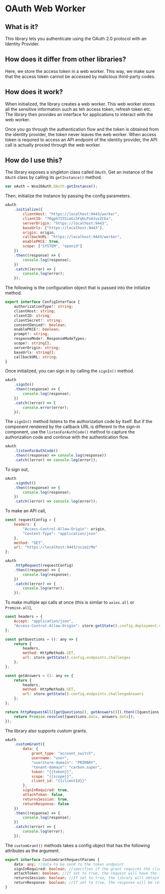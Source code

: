 # OAuth Web Worker

## What is it?

This library lets you authenticate using the OAuth 2.0 protocol with an Identity Provider.

## How does it differ from other libraries?

Here, we store the access token in a web worker. This way, we make sure that the access token cannot be accessed by malicious third-party codes.

## How does it work?

When initialized, the library creates a web worker. This web worker stores all the sensitive information such as teh access token, refresh token etc. The library then provides an interface for applications to interact with the web worker.

Once you go through the authentication flow and the token is obtained from the identity provider, the token never leaves the web worker. When access token is required to access an API endpoint of the identity provider, the API call is actually proxied through the web worker.

## How do I use this?

The library exposes a singleton class called `OAuth`. Get an instance of the `OAuth` class by calling its `getInstance()` method.

```javascript
var oAuth = Wso2OAuth.OAuth.getInstance();
```

Then, initialize the instance by passing the config parameters.

```javascript
oAuth
	.initialize({
		clientHost: "https://localhost:9443/worker",
		clientID: "70gph7I55ioGi5FqhLPz8JvxZCEa",
		serverOrigin: "https://localhost:9443",
		baseUrls: ["https://localhost:9443"],
		origin: origin,
		callbackURL: "https://localhost:9443/worker",
		enablePKCE: true,
		scope: ["SYSTEM", "openid"]
	})
	.then((response) => {
		console.log(response);
	})
	.catch((error) => {
		console.log(error);
	});
```

The following is the configuration object that is passed into the initialize method.

```typescript
export interface ConfigInterface {
	authorizationType?: string;
	clientHost: string;
	clientID: string;
	clientSecret?: string;
	consentDenied?: boolean;
	enablePKCE?: boolean;
	prompt?: string;
	responseMode?: ResponseModeTypes;
	scope?: string[];
	serverOrigin: string;
	baseUrls: string[];
	callbackURL: string;
}
```

Once initialized, you can sign in by calling the `signIn()` method.

```javascript
oAuth
	.signIn()
	.then((response) => {
		console.log(response);
	})
	.catch((error) => {
		console.error(error);
	});
```

The `signIn()` method listens to the authorization code by itself. But if the component rendered by the callback URL is different to the sign-in component, use the `listenForAuthCode()` method to capture the authorization code and continue with the authentication flow.

```javascript
oAuth
	.listenForAuthCode()
	.then((response) => console.log(response))
	.catch((error) => console.log(error));
```

To sign out,

```javascript
oAuth
	.signOut()
	.then((response) => {
		console.log(response);
	})
	.catch((error) => console.log(error));
```

To make an API call,

```javascript
const requestConfig = {
	headers: {
		"Access-Control-Allow-Origin": origin,
		"Content-Type": "application/json"
	},
	method: "GET",
	url: "https://localhost:9443/scim2/Me"
};

oAuth
	.httpRequest(requestConfig)
	.then((response) => {
		console.log(response);
	})
	.catch((error) => {
		console.log(error);
	});
```

To make multiple api calls at once (this is similar to `axios.all` or `Promise.all`),

```javascript
const headers = {
	Accept: "application/json",
	"Access-Control-Allow-Origin": store.getState().config.deployment.clientHost
};

const getQuestions = (): any => {
	return {
		headers,
		method: HttpMethods.GET,
		url: store.getState().config.endpoints.challenges
	};
};

const getAnswers = (): any => {
	return {
		headers,
		method: HttpMethods.GET,
		url: store.getState().config.endpoints.challengeAnswers
	};
};

return httpRequestAll([getQuestions(), getAnswers()]).then(([questions, answers]) => {
	return Promise.resolve([questions.data, answers.data]);
});
```

The library also supports custom grants.

```javascript
oAuth
	.customGrant({
		data: {
			grant_type: "account_switch",
			username: "user",
			"userstore-domain": "PRIMARY",
			"tenant-domain": "carbon.super",
			token: "{{token}}",
			scope: "{{scope}}",
			client_id: "{{clientId}}"
		},
		signInRequired: true,
		attachToken: false,
		returnsSession: true,
		returnResponse: false
	})
	.then((response) => {
		console.log(response);
	})
	.catch((error) => {
		console.log(error);
	});
```

The `customGrant()` methods takes a config object that has the following attributes as the argument.

```typescript
export interface CustomGrantRequestParams {
	data: any; //data to be send to the token endpoint
	signInRequired: boolean; //specifies if the grant requires the client to have been already authenticated
	attachToken: boolean; //If set to true, the request will have the token sent with the Authorization header field.
	returnsSession: boolean; //If set to true, the library will obtain the authentication session information from the response and store it in the web worker
	returnResponse: boolean; //If set to true, the response will be returned to the user
}
```
